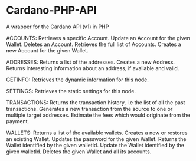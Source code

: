 # Cardano-PHP-API
A wrapper for the Cardano API (v1) in PHP 

ACCOUNTS: 
  Retrieves a specific Account.
  Update an Account for the given Wallet.
  Deletes an Account.
  Retrieves the full list of Accounts.
  Creates a new Account for the given Wallet.

ADDRESSES:
  Returns a list of the addresses.
  Creates a new Address.
  Returns interesting information about an address, if available and valid.

GETINFO:
  Retrieves the dynamic information for this node.

SETTINGS:
  Retrieves the static settings for this node.

TRANSACTIONS:
  Returns the transaction history, i.e the list of all the past transactions.
  Generates a new transaction from the source to one or multiple target addresses.
  Estimate the fees which would originate from the payment.

WALLETS:
  Returns a list of the available wallets.
  Creates a new or restores an existing Wallet.
  Updates the password for the given Wallet.
  Returns the Wallet identified by the given walletId.
  Update the Wallet identified by the given walletId.
  Deletes the given Wallet and all its accounts.








